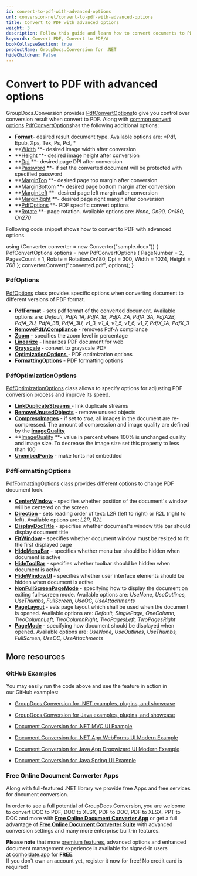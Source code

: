 ```yaml
---
id: convert-to-pdf-with-advanced-options
url: conversion-net/convert-to-pdf-with-advanced-options
title: Convert to PDF with advanced options
weight: 3
description: Follow this guide and learn how to convert documents to PDF with height, width, DPI, margins and other customizations using GroupDocs.Conversion for .NET.
keywords: Convert PDF, Convert to PDF/A
bookCollapseSection: true
productName: GroupDocs.Conversion for .NET
hideChildren: False
---
```


# Convert to PDF with advanced options

GroupDocs.Conversion provides [PdfConvertOptions](https://apireference.groupdocs.com/net/conversion/groupdocs.conversion.options.convert/pdfconvertoptions)to give you control over conversion result when convert to PDF. Along with [common convert options](https://docs.groupdocs.com/display/conversionnet/Common+conversion+options) [PdfConvertOptions](https://apireference.groupdocs.com/net/conversion/groupdocs.conversion.options.convert/pdfconvertoptions)has the following additional options:

*   ****[Format](https://apireference.groupdocs.com/net/conversion/groupdocs.conversion.options.convert.convertoptions/1/properties/format)****\- desired result document type. Available options are: *Pdf, Epub, Xps, Tex, Ps, Pcl, *
*   **[Width](https://apireference.groupdocs.com/net/conversion/groupdocs.conversion.options.convert/pdfconvertoptions/properties/width) **\- desired image width after conversion
*   **[Height](https://apireference.groupdocs.com/net/conversion/groupdocs.conversion.options.convert/pdfconvertoptions/properties/height) **\- desired image height after conversion
*   **[Dpi](https://apireference.groupdocs.com/net/conversion/groupdocs.conversion.options.convert/pdfconvertoptions/properties/dpi) **\- desired page DPI after conversion
*   **[Password](https://apireference.groupdocs.com/net/conversion/groupdocs.conversion.options.convert/pdfconvertoptions/properties/password) **\- if set the converted document will be protected with specified password
*   **[MarginTop](https://apireference.groupdocs.com/net/conversion/groupdocs.conversion.options.convert/pdfconvertoptions/properties/margintop) **\- desired page top margin after conversion
*   **[MarginBottom](https://apireference.groupdocs.com/net/conversion/groupdocs.conversion.options.convert/pdfconvertoptions/properties/marginbottom) **\- desired page bottom margin after conversion
*   **[MarginLeft](https://apireference.groupdocs.com/net/conversion/groupdocs.conversion.options.convert/pdfconvertoptions/properties/marginleft) **\- desired page left margin after conversion
*   **[MarginRight](https://apireference.groupdocs.com/net/conversion/groupdocs.conversion.options.convert/pdfconvertoptions/properties/marginright) **\- desired page right margin after conversion
*   **[PdfOptions](Convert%2Bto%2BPDF%2Bwith%2Badvanced%2Boptions.html) **\- PDF specific convert options
*   **[Rotate](https://apireference.groupdocs.com/net/conversion/groupdocs.conversion.options.convert/pdfconvertoptions/properties/rotate) **\- page rotation. Available options are: *None, On90, On180, On270*

Following code snippet shows how to convert to PDF with advanced options.

using (Converter converter = new Converter("sample.docx"))
{
    PdfConvertOptions options = new PdfConvertOptions
    {
        PageNumber = 2,
        PagesCount = 1,
        Rotate = Rotation.On180,
        Dpi = 300,
        Width = 1024,
        Height = 768
    };
    converter.Convert("converted.pdf", options);
}

### PdfOptions

[PdfOptions](https://apireference.groupdocs.com/net/conversion/groupdocs.conversion.options.convert/pdfoptions) class provides specific options when converting document to different versions of PDF format.

*   **[PdfFormat](https://apireference.groupdocs.com/net/conversion/groupdocs.conversion.options.convert/pdfoptions/properties/pdfformat)** - sets pdf format of the converted document. Available options are: *Default, PdfA\_1A, PdfA\_1B, PdfA\_2A, PdfA\_3A, PdfA2B, PdfA\_2U, PdfA\_3B, PdfA\_3U, v1\_3, v1\_4, v1\_5, v1\_6, v1\_7, PdfX\_1A, PdfX\_3*
*   **[RemovePdfACompliance](https://apireference.groupdocs.com/net/conversion/groupdocs.conversion.options.convert/pdfoptions/properties/removepdfacompliance)** - removes Pdf-A compliance
*   **[Zoom](https://apireference.groupdocs.com/net/conversion/groupdocs.conversion.options.convert/pdfoptions/properties/zoom)** - specifies the zoom level in percentage
*   **[Linearize](https://apireference.groupdocs.com/net/conversion/groupdocs.conversion.options.convert/pdfoptions/properties/linearize)** - linearizes PDF document for web
*   **[Grayscale](https://apireference.groupdocs.com/net/conversion/groupdocs.conversion.options.convert/pdfoptions/properties/grayscale)** - convert to grayscale PDF
*   [**OptimizationOptions** ](Convert%2Bto%2BPDF%2Bwith%2Badvanced%2Boptions.html)\- PDF optimization options
*   **[FormattingOptions](Convert%2Bto%2BPDF%2Bwith%2Badvanced%2Boptions.html)** - PDF formatting options

### PdfOptimizationOptions

[PdfOptimizationOptions](https://apireference.groupdocs.com/net/conversion/groupdocs.conversion.options.convert/pdfoptimizationoptions) class allows to specify options for adjusting PDF conversion process and improve its speed.

*   [**LinkDuplicateStreams** ](https://apireference.groupdocs.com/net/conversion/groupdocs.conversion.options.convert/pdfoptimizationoptions/properties/linkduplicatestreams)\- link duplicate streams
*   **[RemoveUnusedObjects](https://apireference.groupdocs.com/net/conversion/groupdocs.conversion.options.convert/pdfoptimizationoptions/properties/removeunusedobjects)** - remove unused objects
*   **[CompressImages](https://apireference.groupdocs.com/net/conversion/groupdocs.conversion.options.convert/pdfoptimizationoptions/properties/compressimages)** - if set to *true*, all images in the document are re-compressed. The amount of compression and image quality are defined by the **[ImageQuality](https://apireference.groupdocs.com/net/conversion/groupdocs.conversion.options.convert/pdfoptimizationoptions/properties/imagequality)**
*   **[ImageQuality](https://apireference.groupdocs.com/net/conversion/groupdocs.conversion.options.convert/pdfoptimizationoptions/properties/imagequality) **\- value in percent where 100% is unchanged quality and image size. To decrease the image size set this property to less than 100
*   **[UnembedFonts](https://apireference.groupdocs.com/net/conversion/groupdocs.conversion.options.convert/pdfoptimizationoptions/properties/unembedfonts)** - make fonts not embedded

### PdfFormattingOptions

[PdfFormattingOptions](https://apireference.groupdocs.com/net/conversion/groupdocs.conversion.options.convert/pdfformattingoptions) class provides different options to change PDF document look.

*   **[CenterWindow](https://apireference.groupdocs.com/net/conversion/groupdocs.conversion.options.convert/pdfformattingoptions/properties/centerwindow)** - specifies whether position of the document's window will be centered on the screen
*   **[Direction](https://apireference.groupdocs.com/net/conversion/groupdocs.conversion.options.convert/pdfformattingoptions/properties/direction)** - sets reading order of text: L2R (left to right) or R2L (right to left). Available options are: *L2R, R2L*
*   **[DisplayDocTitle](https://apireference.groupdocs.com/net/conversion/groupdocs.conversion.options.convert/pdfformattingoptions/properties/displaydoctitle)** - specifies whether document's window title bar should display document title
*   **[FitWindow](https://apireference.groupdocs.com/net/conversion/groupdocs.conversion.options.convert/pdfformattingoptions/properties/fitwindow)** - specifies whether document window must be resized to fit the first displayed page
*   **[HideMenuBar](https://apireference.groupdocs.com/net/conversion/groupdocs.conversion.options.convert/pdfformattingoptions/properties/hidemenubar)** - specifies whether menu bar should be hidden when document is active
*   **[HideToolBar](https://apireference.groupdocs.com/net/conversion/groupdocs.conversion.options.convert/pdfformattingoptions/properties/hidetoolbar)** - specifies whether toolbar should be hidden when document is active
*   **[HideWindowUI](https://apireference.groupdocs.com/net/conversion/groupdocs.conversion.options.convert/pdfformattingoptions/properties/hidewindowui)** - specifies whether user interface elements should be hidden when document is active
*   **[NonFullScreenPageMode](https://apireference.groupdocs.com/net/conversion/groupdocs.conversion.options.convert/pdfformattingoptions/properties/nonfullscreenpagemode)** - specifying how to display the document on exiting full-screen mode. Available options are: *UseNone, UseOutlines, UseThumbs, FullScreen, UseOC, UseAttachments*
*   **[PageLayout](https://apireference.groupdocs.com/net/conversion/groupdocs.conversion.options.convert/pdfformattingoptions/properties/pagelayout)** - sets page layout which shall be used when the document is opened. Available options are: *Default, SinglePage, OneColumn, TwoColumnLeft, TwoColumnRight, TwoPagesLeft, TwoPagesRight*
*   **[PageMode](https://apireference.groupdocs.com/net/conversion/groupdocs.conversion.options.convert/pdfformattingoptions/properties/pagemode)** - specifying how document should be displayed when opened. Available options are: *UseNone, UseOutlines, UseThumbs, FullScreen, UseOC, UseAttachments*

## More resources

### GitHub Examples

You may easily run the code above and see the feature in action in our GitHub examples:

*   [GroupDocs.Conversion for .NET examples, plugins, and showcase](https://github.com/groupdocs-conversion/GroupDocs.Conversion-for-.NET)
    
*   [GroupDocs.Conversion for Java examples, plugins, and showcase](https://github.com/groupdocs-conversion/GroupDocs.Conversion-for-Java)
    
*   [Document Conversion for .NET MVC UI Example](https://github.com/groupdocs-conversion/GroupDocs.Conversion-for-.NET-MVC) 
    
*   [Document Conversion for .NET App WebForms UI Modern Example](https://github.com/groupdocs-conversion/GroupDocs.Conversion-for-.NET-WebForms)
    
*   [Document Conversion for Java App Dropwizard UI Modern Example](https://github.com/groupdocs-conversion/GroupDocs.Conversion-for-Java-Dropwizard)
    
*   [Document Conversion for Java Spring UI Example](https://github.com/groupdocs-conversion/GroupDocs.Conversion-for-Java-Spring)
    

### Free Online Document Converter Apps

Along with full-featured .NET library we provide free Apps and free services for document conversion.

In order to see a full potential of GroupDocs.Conversion, you are welcome to convert DOC to PDF, DOC to XLSX, PDF to DOC, PDF to XLSX, PPT to DOC and more with **[Free Online Document Converter App](https://products.groupdocs.app/conversion)** or get a full advantage of **[Free Online Document Converter Suite](https://conholdate.app/features/document-converter-online)** with advanced conversion settings and many more enterprise built-in features.

**Please note** that more [premium features](https://conholdate.app/features), advanced options and enhanced document management experience is available for signed-in users at [conholdate.app](https://conholdate.app/) for **FREE**.  
If you don't own an account yet, register it now for free! No credit card is required!

